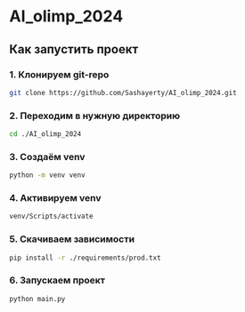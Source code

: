 # AI_olimp_2024

## Как запустить проект

### 1. Клонируем git-repo

```bash
git clone https://github.com/Sashayerty/AI_olimp_2024.git
```

### 2. Переходим в нужную директорию

```bash
cd ./AI_olimp_2024
```

### 3. Создаём venv

```bash
python -m venv venv
```

### 4. Активируем venv

```bash
venv/Scripts/activate
```

### 5. Скачиваем зависимости

```bash
pip install -r ./requirements/prod.txt
```

### 6. Запускаем проект

```bash
python main.py
```
